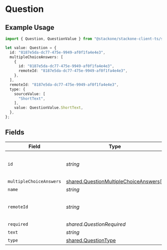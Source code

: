 # Question

## Example Usage

```typescript
import { Question, QuestionValue } from "@stackone/stackone-client-ts/sdk/models/shared";

let value: Question = {
  id: "8187e5da-dc77-475e-9949-af0f1fa4e4e3",
  multipleChoiceAnswers: [
    {
      id: "8187e5da-dc77-475e-9949-af0f1fa4e4e3",
      remoteId: "8187e5da-dc77-475e-9949-af0f1fa4e4e3",
    },
  ],
  remoteId: "8187e5da-dc77-475e-9949-af0f1fa4e4e3",
  type: {
    sourceValue: [
      "ShortText",
    ],
    value: QuestionValue.ShortText,
  },
};
```

## Fields

| Field                                                                                                 | Type                                                                                                  | Required                                                                                              | Description                                                                                           | Example                                                                                               |
| ----------------------------------------------------------------------------------------------------- | ----------------------------------------------------------------------------------------------------- | ----------------------------------------------------------------------------------------------------- | ----------------------------------------------------------------------------------------------------- | ----------------------------------------------------------------------------------------------------- |
| `id`                                                                                                  | *string*                                                                                              | :heavy_minus_sign:                                                                                    | Unique identifier                                                                                     | 8187e5da-dc77-475e-9949-af0f1fa4e4e3                                                                  |
| `multipleChoiceAnswers`                                                                               | [shared.QuestionMultipleChoiceAnswers](../../../sdk/models/shared/questionmultiplechoiceanswers.md)[] | :heavy_minus_sign:                                                                                    | N/A                                                                                                   |                                                                                                       |
| `name`                                                                                                | *string*                                                                                              | :heavy_minus_sign:                                                                                    | N/A                                                                                                   |                                                                                                       |
| `remoteId`                                                                                            | *string*                                                                                              | :heavy_minus_sign:                                                                                    | Provider's unique identifier                                                                          | 8187e5da-dc77-475e-9949-af0f1fa4e4e3                                                                  |
| `required`                                                                                            | *shared.QuestionRequired*                                                                             | :heavy_minus_sign:                                                                                    | N/A                                                                                                   |                                                                                                       |
| `text`                                                                                                | *string*                                                                                              | :heavy_minus_sign:                                                                                    | N/A                                                                                                   |                                                                                                       |
| `type`                                                                                                | [shared.QuestionType](../../../sdk/models/shared/questiontype.md)                                     | :heavy_minus_sign:                                                                                    | N/A                                                                                                   |                                                                                                       |